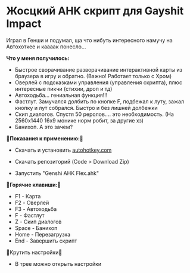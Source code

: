 # Жосцкий AHK скрипт для Gayshit Impact
Играл в Генши и подумал, ща что нибуть интересного намучу на Автохоткее и каааак понесло...

__Что у меня получилось:__

- Быстрое сворачивание разворачивание интерактивной карты из браузера в игру и обратно. (Важно! Работает только с Хром)
- Оверлей с подсказками управления (управления скрипта), плюс интересные пикчи (стихии, дроп и тд)
- Автоходьба... гениальная функция!!!
- Фастлут. Замучался долбить по кнопке F, подбежал к луту, зажал кнопку и лут собрался. Быстро и без лишней долбежки
- Скип диалогов. Спустя 50 реролов.... это необходимость. (На 2560х1440 16х9 монике норм робит, за другие хз)
- Банихоп. А это зачем?

:memo:__Показания к применению:__:memo:

- Скачать и установить [autohotkey.com](https://www.autohotkey.com)

- Скачать репозиторий (Code > Download Zip)

- Запустить "Genshi AHK Flex.ahk"

:musical_keyboard:__Горячие клавиши:__:musical_keyboard:
- F1 - Карта
- F2 - Оверлей
- F3 - Автоходьба
- F - Фастлут
- Z - Скип диалогов
- Space - Банихоп
- Home - Перезагрузка
- End - Завершить скрипт

:wrench:Крутить настройки:toilet:
- В трее можно открыть настройки
